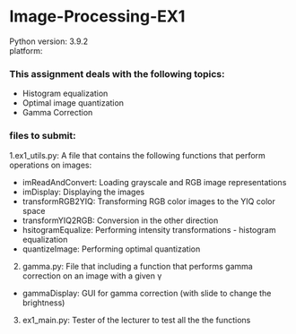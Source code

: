 # Image-Processing-EX1 
 
 Python version: 3.9.2  
 platform:  

 ### This assignment deals with the following topics:
- Histogram equalization
- Optimal image quantization
- Gamma Correction

 ### files to submit:

1.ex1_utils.py: A file that contains the following functions that perform operations on images:
- imReadAndConvert: Loading grayscale and RGB image representations
- imDisplay: Displaying the images
- transformRGB2YIQ: Transforming RGB color images to the YIQ color space
- transformYIQ2RGB: Conversion in the other direction
- hsitogramEqualize: Performing intensity transformations - histogram equalization
- quantizeImage: Performing optimal quantization

2. gamma.py: File that including a function that performs gamma correction on an image with a given γ
- gammaDisplay: GUI for gamma correction (with slide to change the brightness)


3. ex1_main.py: Tester of the lecturer to test all the the functions
